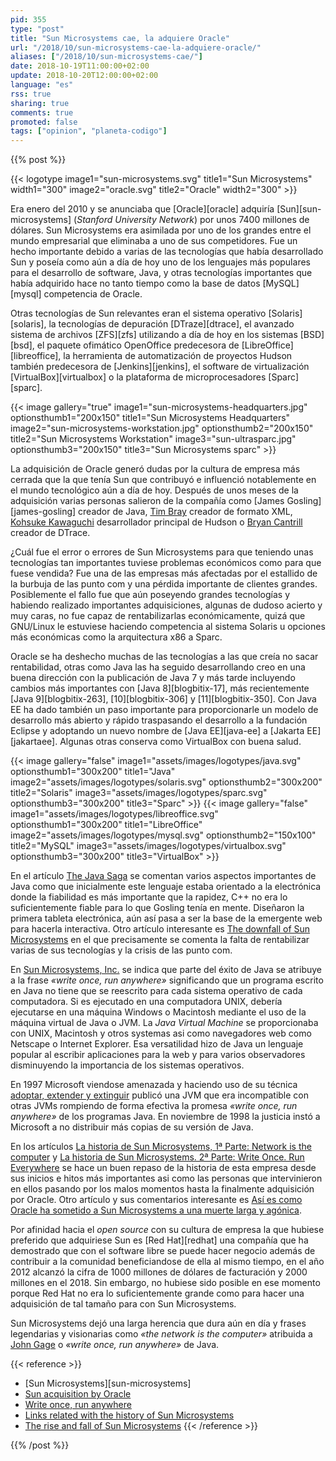 ```yaml
---
pid: 355
type: "post"
title: "Sun Microsystems cae, la adquiere Oracle"
url: "/2018/10/sun-microsystems-cae-la-adquiere-oracle/"
aliases: ["/2018/10/sun-microsystems-cae/"]
date: 2018-10-19T11:00:00+02:00
update: 2018-10-20T12:00:00+02:00
language: "es"
rss: true
sharing: true
comments: true
promoted: false
tags: ["opinion", "planeta-codigo"]
---
```


{{% post %}}

{{< logotype image1="sun-microsystems.svg" title1="Sun Microsystems" width1="300" image2="oracle.svg" title2="Oracle" width2="300" >}}

Era enero del 2010 y se anunciaba que [Oracle][oracle] adquiría [Sun][sun-microsystems] (_Stanford University Network_) por unos 7400 millones de dólares. Sun Microsystems era asimilada por uno de los grandes entre el mundo empresarial que eliminaba a uno de sus competidores. Fue un hecho importante debido a varias de las tecnologías que había desarrollado Sun y poseía como aún a día de hoy uno de los lenguajes más populares para el desarrollo de software, Java, y otras tecnologías importantes que había adquirido hace no tanto tiempo como la base de datos [MySQL][mysql] competencia de Oracle.

Otras tecnologías de Sun relevantes eran el sistema operativo [Solaris][solaris], la tecnologías de depuración [DTraze][dtrace], el avanzado sistema de archivos [ZFS][zfs] utilizando a día de hoy en los sistemas [BSD][bsd], el paquete ofimático OpenOffice predecesora de [LibreOffice][libreoffice], la herramienta de automatización de proyectos Hudson también predecesora de [Jenkins][jenkins], el software de virtualización [VirtualBox][virtualbox] o la plataforma de microprocesadores [Sparc][sparc].

{{< image
    gallery="true"
    image1="sun-microsystems-headquarters.jpg" optionsthumb1="200x150" title1="Sun Microsystems Headquarters"
    image2="sun-microsystems-workstation.jpg" optionsthumb2="200x150" title2="Sun Microsystems Workstation"
    image3="sun-ultrasparc.jpg" optionsthumb3="200x150" title3="Sun Microsystems sparc" >}}

La adquisición de Oracle generó dudas por la cultura de empresa más cerrada que la que tenía Sun que contribuyó e influenció notablemente en el mundo tecnológico aún a día de hoy. Después de unos meses de la adquisición varias personas salieron de la compañía como [James Gosling][james-gosling] creador de Java, [Tim Bray](https://en.wikipedia.org/wiki/Tim_Bray) creador de formato XML, [Kohsuke Kawaguchi](https://en.wikipedia.org/wiki/Kohsuke_Kawaguchi) desarrollador principal de Hudson o [Bryan Cantrill](https://en.wikipedia.org/wiki/Bryan_Cantrill) creador de DTrace.

¿Cuál fue el error o errores de Sun Microsystems para que teniendo unas tecnologías tan importantes tuviese problemas económicos como para que fuese vendida? Fue una de las empresas más afectadas por el estallido de la burbuja de las punto com y una pérdida importante de clientes grandes. Posiblemente el fallo fue que aún poseyendo grandes tecnologías y habiendo realizado importantes adquisiciones, algunas de dudoso acierto y muy caras, no fue capaz de rentabilizarlas económicamente, quizá que GNU/Linux le estuviese haciendo competencia al sistema Solaris u opciones más económicas como la arquitectura x86 a Sparc.

Oracle se ha deshecho muchas de las tecnologías a las que creía no sacar rentabilidad, otras como Java las ha seguido desarrollando creo en una buena dirección con la publicación de Java 7 y más tarde incluyendo cambios más importantes con [Java 8][blogbitix-17], más recientemente [Java 9][blogbitix-263], [10][blogbitix-306] y [11][blogbitix-350]. Con Java EE ha dado también un paso importante para proporcionarle un modelo de desarrollo más abierto y rápido traspasando el desarrollo a la fundación Eclipse y adoptando un nuevo nombre de [Java EE][java-ee] a [Jakarta EE][jakartaee]. Algunas otras conserva como VirtualBox con buena salud.

{{< image
    gallery="false"
    image1="assets/images/logotypes/java.svg" optionsthumb1="300x200" title1="Java"
    image2="assets/images/logotypes/solaris.svg" optionsthumb2="300x200" title2="Solaris"
    image3="assets/images/logotypes/sparc.svg" optionsthumb3="300x200" title3="Sparc" >}}
{{< image
    gallery="false"
    image1="assets/images/logotypes/libreoffice.svg" optionsthumb1="300x200" title1="LibreOffice"
    image2="assets/images/logotypes/mysql.svg" optionsthumb2="150x100" title2="MySQL"
    image3="assets/images/logotypes/virtualbox.svg" optionsthumb3="300x200" title3="VirtualBox" >}}

En el artículo [The Java Saga](https://www.wired.com/1995/12/java-saga/) se comentan varios aspectos importantes de Java como que inicialmente este lenguaje estaba orientado a la electrónica donde la fiabilidad es más importante que la rapidez, C++ no era lo suficientemente fiable para lo que Gosling tenía en mente. Diseñaron la primera tableta electrónica, aún así pasa a ser la base de la emergente web para hacerla interactiva. Otro artículo interesante es [The downfall of Sun Microsystems](https://www.networkworld.com/article/2268096/servers/the-downfall-of-sun-microsystems.html) en el que precisamente se comenta la falta de rentabilizar varias de sus tecnologías y la crisis de las punto com.

En [Sun Microsystems, Inc.](https://www.britannica.com/topic/Sun-Microsystems-Inc) se indica que parte del éxito de Java se atribuye a la frase _«write once, run anywhere»_ significando que un programa escrito en Java no tiene que se reescrito para cada sistema operativo de cada computadora. Si es ejecutado en una computadora UNIX, debería ejecutarse en una máquina Windows o Macintosh mediante el uso de la máquina virtual de Java o JVM. La _Java Virtual Machine_ se proporcionaba con UNIX, Macintosh y otros systemas asi como navegadores web como Netscape o Internet Explorer. Esa versatilidad hizo de Java un lenguaje popular al escribir aplicaciones para la web y para varios observadores disminuyendo la importancia de los sistemas operativos.

En 1997 Microsoft viendose amenazada y haciendo uso de su técnica [adoptar, extender y extinguir](https://en.wikipedia.org/wiki/Embrace%2C_extend%2C_and_extinguish) publicó una JVM que era incompatible con otras JVMs rompiendo de forma efectiva la promesa _«write once, run anywhere»_ de los programas Java. En noviembre de 1998 la justicia instó a Microsoft a no distribuir más copias de su versión de Java.

En los artículos [La historia de Sun Microsystems, 1ª Parte: Network is the computer](https://mailchi.mp/bonillaware/sun-microsystems-1?e=ccf70eee59) y [La historia de Sun Microsystems. 2ª Parte: Write Once. Run Everywhere](https://mailchi.mp/bonillaware/sun-microsystems-2?e=ccf70eee59) se hace un buen repaso de la historia de esta empresa desde sus inicios e hitos más importantes asi como las personas que intervinieron en ellos pasando por los malos momentos hasta la finalmente adquisición por Oracle. Otro artículo y sus comentarios interesante es [Así es como Oracle ha sometido a Sun Microsystems a una muerte larga y agónica](https://www.xataka.com/historia-tecnologica/asi-es-como-oracle-ha-sometido-a-sun-microsystems-a-una-muerte-larga-y-agonica).

Por afinidad hacia el _open source_ con su cultura de empresa la que hubiese preferido que adquiriese Sun es [Red Hat][redhat] una compañía que ha demostrado que con el software libre se puede hacer negocio además de contribuir a la comunidad beneficiandose de ella al mismo tiempo, en el año 2012 alcanzó la cifra de 1000 millones de dólares de facturación y 2000 millones en el 2018. Sin embargo, no hubiese sido posible en ese momento porque Red Hat no era lo suficientemente grande como para hacer una adquisición de tal tamaño para con Sun Microsystems.

Sun Microsystems dejó una larga herencia que dura aún en día y frases legendarias y visionarias como _«the network is the computer»_ atribuida a [John Gage](https://en.wikipedia.org/wiki/John_Gage) o _«write once, run anywhere»_ de Java.

{{< reference >}}
* [Sun Microsystems][sun-microsystems]
* [Sun acquisition by Oracle](https://en.wikipedia.org/wiki/Sun_acquisition_by_Oracle)
* [Write once, run anywhere](https://en.wikipedia.org/wiki/Write_once,_run_anywhere)
* [Links related with the history of Sun Microsystems](https://gist.github.com/dbonillaf/d62dc83bc3747cccb0d885c9d4ad76f5)
* [The rise and fall of Sun Microsystems](https://www.arnnet.com.au/slideshow/334210/pictures-remember-rise-fall-sun-microsystems/)
{{< /reference >}}

{{% /post %}}
